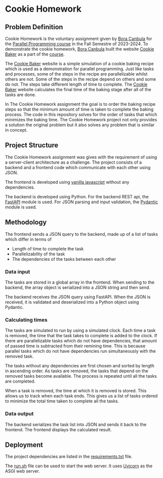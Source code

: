 
# Cookie Homework

## Problem Definition

Cookie Homework is the voluntary assignment given by [Bora Canbula](https://github.com/canbula) for the [Parallel Programming course](https://github.com/syildizz/ParallelProgrammingCBU) in the Fall Semestre of 2023-2024. 
To demonstrate the cookie homework, [Bora Canbula](https://github.com/canbula) built the website [Cookie Baker](https://canbula.com/cookie) as a part of the [course](https://github.com/syildizz/ParallelProgrammingCBU/tree/master/Week04/cookie-baker).

The [Cookie Baker](https://canbula.com/cookie) website is a simple simulation of a cookie baking recipe which is used as a demonstration for parallel programming. 
Just like tasks and processes, 
some of the steps in the recipe are parallelizable whilst others are not. 
Some of the steps in the recipe depend on others and some do not. 
The steps take different length of time to complete. 
The [Cookie Baker](https://canbula.com/cookie) website calculates the final time of the baking stage after all of the tasks are done.

In The Cookie Homework assignment the goal is to order the baking recipe steps so that the minimum amount of time is taken to complete the baking process. 
The code in this repository solves for the order of tasks that which minimizes the baking time. 
The Cookie Homework project not only provides a solution the original problem but it also solves any problem that is similar in concept.

## Project Structure

The Cookie Homework assignment was gives with the requirement of using a server-client architecture as a challenge. 
The project consists of a backend and a frontend code which communicate with each other using JSON.

The frontend is developed using [vanilla javascript](http://vanilla-js.com/) without any dependencies.

The backend is developed using Python. 
For the backend REST api, the [FastAPI](https://fastapi.tiangolo.com/) module is used.
For JSON parsing and input validation, the [Pydantic](https://docs.pydantic.dev/latest/) module is used.

## Methodology

The frontend sends a JSON query to the backend, made up of a list of tasks 
which differ in terms of 
 - Length of time to complete the task 
 - Parallelizability of the task
 - The dependencies of the tasks between each other

### Data input

The tasks are stored in a global array in the frontend. 
When sending to the backend, the array object is serialized into a JSON string 
and then send.

The backend receives the JSON query using FastAPI. 
When the JSON is received, it is validated and deserialized into a Python object using Pydantic.

### Calculating times

The tasks are simulated to run by using a simulated clock. Each time a task is removed, the time that the task takes to complete is added to the clock. 
If there are parallelizable tasks which do not have dependencies, that amount of passed time is subtracted from their remining time. This is because parallel tasks which do not have dependencies run simultaneously with the removed task.

The tasks without any dependencies are first chosen and sorted by length in ascending order.
As tasks are removed, the tasks that depend on the removed tasks become available. The process is repeated until all the tasks are completed. 

When a task is removed, the time at which it is removed is stored. This allows us to track when each task ends. This gives us a list of tasks ordered to minimize the total time taken to complete all the tasks.

### Data output

The backend serializes the task list into JSON and sends it back to the frontend. The frontend displays the calculated result.

## Deployment

The project dependencies are listed in the [requirements.txt](requirements.txt) file. 

The [run.sh](run.sh) file can be used to start the web server. It uses [Uvicorn](https://www.uvicorn.org/) as the ASGI web server.
